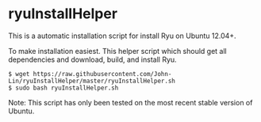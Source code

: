ryuInstallHelper
================

This is a automatic installation script for install Ryu on Ubuntu 12.04+.

To make installation easiest. This helper script which should get all 
dependencies and download, build, and install Ryu. 

```
$ wget https://raw.githubusercontent.com/John-Lin/ryuInstallHelper/master/ryuInstallHelper.sh
$ sudo bash ryuInstallHelper.sh
```

Note: This script has only been tested on the most recent stable version of Ubuntu.
